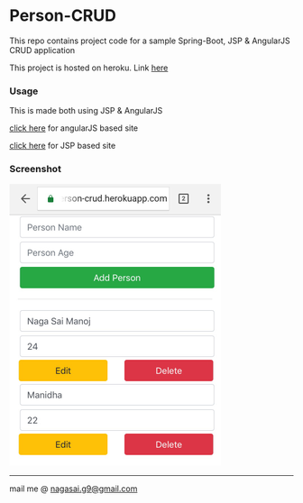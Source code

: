 # Person-CRUD
This repo contains project code for a sample Spring-Boot, JSP & AngularJS CRUD application

This project is hosted on heroku. Link [here](person-crud.herokuapp.com)

### Usage
This is made both using JSP & AngularJS

[click here](person-crud.herokuapp.com/r) for angularJS based site

[click here](person-crud.herokuapp.com) for JSP based site

### Screenshot
<img src="Person-CRUD_Screenshot.jpg" alt="Mobile Screenshot" height="500"/>

- - - -
mail me @ nagasai.g9@gmail.com
